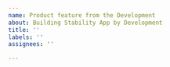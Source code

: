 ```yaml
---
name: Product feature from the Development
about: Building Stability App by Development
title: ''
labels: ''
assignees: ''

---
```



